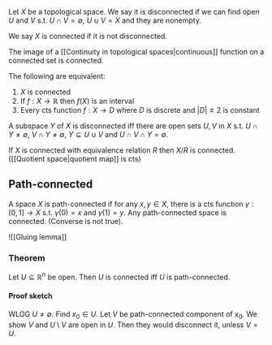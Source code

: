 Let $X$ be a topological space. We say it is disconnected if we can find open $U$ and $V$ s.t. $U\cap V=\emptyset$, $U\cup V=X$ and they are nonempty.

We say $X$ is connected if it is not disconnected.

The image of a [[Continuity in topological spaces|continuous]] function on a connected set is connected.

The following are equivalent:
1. $X$ is connected
2. If $f:X\to\mathbb R$ then $f(X)$ is an interval
3. Every cts function $f:X\to D$ where $D$ is discrete and $|D|\geq 2$ is constant

A subspace $Y$ of $X$ is disconnected iff there are open sets $U,V$ in $X$ s.t. $U\cap Y\neq\emptyset$, $V\cap Y\neq\emptyset$, $Y\subseteq U\cup V$ and $U\cap V\cap Y=\emptyset$.

If $X$ is connected with equivalence relation $R$ then $X/R$ is connected.
([[Quotient space|quotient map]] is cts)

## Path-connected
A space $X$ is path-connected if for any $x,y\in X$, there is a cts function $\gamma:[0,1]\to X$ s.t. $\gamma(0)=x$ and $\gamma(1)=y$.
Any path-connected space is connected. (Converse is not true).

![[Gluing lemma]]

### Theorem
Let $U\subseteq\mathbb R^n$ be open. Then $U$ is connected iff $U$ is path-connected.
#### Proof sketch
WLOG $U\neq\emptyset$. Find $x_0\in U$. Let $V$ be path-connected component of $x_0$. We show $V$ and $U\setminus V$ are open in $U$. Then they would disconnect it, unless $V=U$.